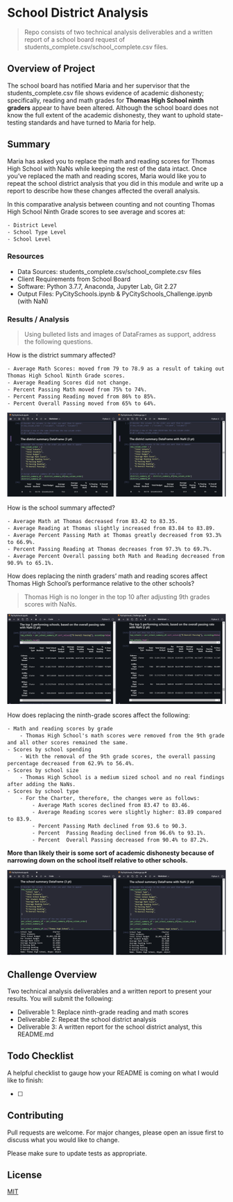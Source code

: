 # School District Analysis

> Repo consists of two technical analysis deliverables and a written report of a school board request of students_complete.csv/school_complete.csv files.

## Overview of Project

The school board has notified Maria and her supervisor that the students_complete.csv file shows evidence of academic dishonesty; specifically, reading and math grades for **Thomas High School ninth graders** appear to have been altered. Although the school board does not know the full extent of the academic dishonesty, they want to uphold state-testing standards and have turned to Maria for help.

## Summary

Maria has asked you to replace the math and reading scores for Thomas High School with NaNs while keeping the rest of the data intact. Once you’ve replaced the math and reading scores, Maria would like you to repeat the school district analysis that you did in this module and write up a report to describe how these changes affected the overall analysis.

In this comparative analysis between counting and not counting Thomas High School Ninth Grade scores to see average and scores at:

    - District Level
    - School Type Level
    - School Level

### Resources

- Data Sources: students_complete.csv/school_complete.csv files
- Client Requirements from School Board
- Software: Python 3.7.7, Anaconda, Jupyter Lab, Git 2.27
- Output Files: PyCitySchools.ipynb & PyCitySchools_Challenge.ipynb (with NaN)

### Results / Analysis

> Using bulleted lists and images of DataFrames as support, address the following questions.

How is the district summary affected?

    - Average Math Scores: moved from 79 to 78.9 as a result of taking out Thomas High School Ninth Grade scores.
    - Average Reading Scores did not change.
    - Percent Passing Math moved from 75% to 74%.
    - Percent Passing Reading moved from 86% to 85%.
    - Percent Overall Passing moved from 65% to 64%.

![District Summary](resources/district_summary.png)

How is the school summary affected?

    - Average Math at Thomas decreased from 83.42 to 83.35.
    - Average Reading at Thomas slightly increased from 83.84 to 83.89.
    - Average Percent Passing Math at Thomas greatly decreased from 93.3% to 66.9%.
    - Percent Passing Reading at Thomas decreases from 97.3% to 69.7%.
    - Average Percent Overall passing both Math and Reading decreased from 90.9% to 65.1%.

How does replacing the ninth graders’ math and reading scores affect Thomas High School’s performance relative to the other schools?

> Thomas High is no longer in the top 10 after adjusting 9th grades scores with NaNs.

![Top Summary](resources/top_summary.png)

How does replacing the ninth-grade scores affect the following:

    - Math and reading scores by grade
        - Thomas High School's math scores were removed from the 9th grade and all other scores remained the same.
    - Scores by school spending
        - With the removal of the 9th grade scores, the overall passing percentage decreased from 62.9% to 56.4%.
    - Scores by school size
        - Thomas High School is a medium sized school and no real findings after adding the NaNs.
    - Scores by school type
        - For the Charter, therefore, the changes were as follows:
            - Average Math scores declined from 83.47 to 83.46.
            - Average Reading scores were slightly higher: 83.89 compared to 83.9.
            - Percent Passing Math declined from 93.6 to 90.3.
            - Percent  Passing Reading declined from 96.6% to 93.1%.
            - Percent  Overall Passing decreased from 90.4% to 87.2%.

**More than likely their is some sort of academic dishonesty because of narrowing down on the school itself relative to other schools.**

![School Summary](resources/school_summary.png)

## Challenge Overview

Two technical analysis deliverables and a written report to present your results. You will submit the following:

- Deliverable 1: Replace ninth-grade reading and math scores
- Deliverable 2: Repeat the school district analysis
- Deliverable 3: A written report for the school district analyst, this README.md

## Todo Checklist

A helpful checklist to gauge how your README is coming on what I would like to finish:

- [ ]

## Contributing

Pull requests are welcome. For major changes, please open an issue first to discuss what you would like to change.

Please make sure to update tests as appropriate.

## License

[MIT](https://choosealicense.com/licenses/mit/)
